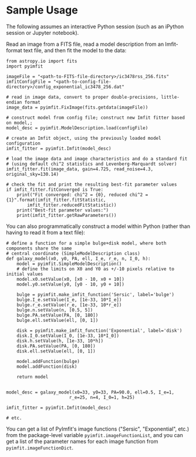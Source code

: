 # Sample Usage

The following assumes an interactive Python session (such as an iPython session
or Jupyter notebook).

Read an image from a FITS file, read a model description from an Imfit-format text file,
and then fit the model to the data:

    from astropy.io import fits
    import pyimfit
    
    imageFile = "<path-to-FITS-file-directory>/ic3478rss_256.fits"
    imfitConfigFile = "<path-to-config-file-directory>/config_exponential_ic3478_256.dat"

    # read in image data, convert to proper double-precisions, little-endian format
    image_data = pyimfit.FixImage(fits.getdata(imageFile))

    # construct model from config file; construct new Imfit fitter based on model,;
    model_desc = pyimfit.ModelDescription.load(configFile)

    # create an Imfit object, using the previously loaded model configuration
    imfit_fitter = pyimfit.Imfit(model_desc)

    # load the image data and image characteristics and do a standard fit
    # (using default chi^2 statistics and Levenberg-Marquardt solver)
    imfit_fitter.fit(image_data, gain=4.725, read_noise=4.3, original_sky=130.14)
    
    # check the fit and print the resulting best-fit parameter values
    if imfit_fitter.fitConverged is True:
        print("Fit converged: chi^2 = {0}, reduced chi^2 = {1}".format(imfit_fitter.fitStatistic,
            imfit_fitter.reducedFitStatistic))
        print("Best-fit parameter values:")
        print(imfit_fitter.getRawParameters())
        

You can also programmatically construct a model within Python (rather than having
to read it from a text file):

    # define a function for a simple bulge+disk model, where both components share the same
    # central coordinate (SimpleModelDescription class)
    def galaxy_model(x0, y0, PA, ell, I_e, r_e, n, I_0, h):
        model = pyimfit.SimpleModelDescription()
        # define the limits on X0 and Y0 as +/-10 pixels relative to initial values
        model.x0.setValue(x0, [x0 - 10, x0 + 10])
        model.y0.setValue(y0, [y0 - 10, y0 + 10])
        
        bulge = pyimfit.make_imfit_function('Sersic', label='bulge')
        bulge.I_e.setValue(I_e, [1e-33, 10*I_e])
        bulge.r_e.setValue(r_e, [1e-33, 10*r_e])
        bulge.n.setValue(n, [0.5, 5])
        bulge.PA.setValue(PA, [0, 180])
        bulge.ell.setValue(ell, [0, 1])
        
        disk = pyimfit.make_imfit_function('Exponential', label='disk')
        disk.I_0.setValue(I_0, [1e-33, 10*I_0])
        disk.h.setValue(h, [1e-33, 10*h])
        disk.PA.setValue(PA, [0, 180])
        disk.ell.setValue(ell, [0, 1])
        
        model.addFunction(bulge)
        model.addFunction(disk)
    
        return model
    
    
    model_desc = galaxy_model(x0=33, y0=33, PA=90.0, ell=0.5, I_e=1, 
                            r_e=25, n=4, I_0=1, h=25)

    imfit_fitter = pyimfit.Imfit(model_desc)

    # etc.

You can get a list of PyImfit's image functions ("Sersic", "Exponential", etc.) from the package-level 
variable `pyimfit.imageFunctionList`, and you can get a list of the parameter names for each image 
function from `pyimfit.imageFunctionDict`.
